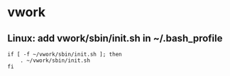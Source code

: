 # vwork #

## Linux: add vwork/sbin/init.sh in ~/.bash_profile
```
if [ -f ~/vwork/sbin/init.sh ]; then
	. ~/vwork/sbin/init.sh
fi
```

